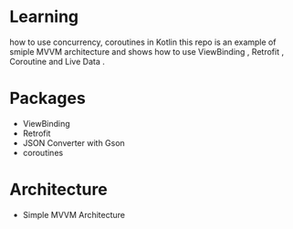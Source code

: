 # Learning
how to use concurrency, coroutines in Kotlin
this repo is an example of smiple MVVM architecture and shows how to use ViewBinding
, Retrofit , Coroutine and Live Data .

# Packages 
* ViewBinding
* Retrofit
* JSON Converter with Gson
* coroutines

# Architecture 
* Simple MVVM Architecture

